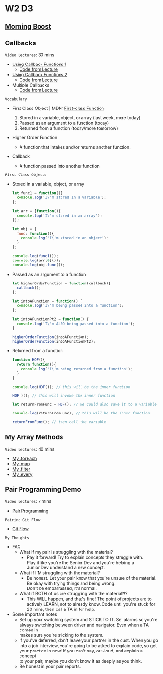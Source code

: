 # W2 D3

## [Morning Boost]

## Callbacks

`Video Lectures`: 30 mins

- [Using Callback Functions 1]
  - [Code from Lecture](./snippets/using_callback_functions_demo1.js)
- [Using Callback Functions 2]
  - [Code from Lecture](./snippets/using_callback_functions_demo2.js)
- [Multiple Callbacks]
  - [Code from Lecture](./snippets/multiple_callbacks_demo.js)

`Vocabulary`

- First Class Object | MDN: [First-class Function]

  1. Stored in a variable, object, or array (last week, more today)
  2. Passed as an argument to a function (today)
  3. Returned from a function (today/more tomorrow)

- Higher Order Function
  - A function that intakes and/or returns another function.

- Callback
  - A function passed into another function

`First Class Objects`

- Stored in a variable, object, or array

  ```js
  let func1 = function(){
    console.log('I\'m stored in a variable');
  };

  let arr = [function(){
    console.log('I\'m stored in an array');
  }];

  let obj = {
    func: function(){
      console.log('I\'m stored in an object');
    }
  };

  console.log(func1());
  console.log(arr[0]());
  console.log(obj.func());
  ```

- Passed as an argument to a function

  ```js
  let higherOrderFunction = function(callback){
    callback();
  };

  let intoAFunction = function() {
    console.log('I\'m being passed into a function');
  };

  let intoAFunctionPt2 = function() {
    console.log('I\'m ALSO being passed into a function');
  }

  higherOrderFunction(intoAFunction);
  higherOrderFunction(intoAFunctionPt2);
  ```

- Returned from a function

  ```js
  function HOF(){
    return function(){
      console.log('I\'m being returned from a function');
    }
  }

  console.log(HOF()); // this will be the inner function

  HOF()(); // this will invoke the inner function

  let returnFromFunc = HOF(); // we could also save it to a variable

  console.log(returnFromFunc); // this will be the inner function

  returnFromFunc(); // then call the variable
  ```

## My Array Methods

`Video Lectures`: 40 mins

- [My .forEach]
- [My .map]
- [My .filter]
- [My .every]

## Pair Programming Demo

`Video Lectures`: 7 mins

- [Pair Programming]

`Pairing Git Flow`

- [Git Flow]

`My Thoughts`

- FAQ
  - What if my pair is struggling with the material?
    - Pay it forward! Try to explain concepts they struggle with.\
      Play it like you're the Senior Dev and you're helping a\
      Junior Dev understand a new concept.
  - What if I'M struggling with the material?
    - Be honest. Let your pair know that you're unsure of the material.\
      Be okay with trying things and being wrong.\
      Don't be embarrassed, it's normal.
  - What if BOTH of us are struggling with the material?!?
    - This WILL happen, and that's fine! The point of projects are to\
      actively LEARN, not to already know. Code until you're stuck for\
      20 mins, then call a TA in for help.
- Some important notes
  - Set up your switching system and STICK TO IT. Set alarms so you're\
    always switching between driver and navigator. Even when a TA comes in\
    makes sure you're sticking to the system.
  - If you've deferred, don't leave your partner in the dust. When you go\
    into a job interview, you're going to be asked to explain code, so get\
    your practice in now! If you can't say, out-loud, and explain a concept\
    to your pair, maybe you don't know it as deeply as you think.
  - Be honest in your pair reports.

<!-- Links per cohort -->
[Morning Boost]: https://open.appacademy.io/learn/js-py---feb-2021-cohort-1-online/week-2-feb-2021-cohort-1-online/wednesday-morning-boost
[Using Callback Functions 1]: https://open.appacademy.io/learn/js-py---feb-2021-cohort-1-online/week-2-feb-2021-cohort-1-online/using-callback-functions-demo-1
[Using Callback Functions 2]: https://open.appacademy.io/learn/js-py---feb-2021-cohort-1-online/week-2-feb-2021-cohort-1-online/using-callback-functions-demo-1
[Multiple Callbacks]: https://open.appacademy.io/learn/js-py---feb-2021-cohort-1-online/week-2-feb-2021-cohort-1-online/using-callback-functions-demo-1
[My .forEach]: https://open.appacademy.io/learn/js-py---feb-2021-cohort-1-online/week-2-feb-2021-cohort-1-online/my-for-each-demo
[My .map]: https://open.appacademy.io/learn/js-py---feb-2021-cohort-1-online/week-2-feb-2021-cohort-1-online/my-map-demo
[My .filter]: https://open.appacademy.io/learn/js-py---feb-2021-cohort-1-online/week-2-feb-2021-cohort-1-online/my-filter-demo
[My .every]: https://open.appacademy.io/learn/js-py---feb-2021-cohort-1-online/week-2-feb-2021-cohort-1-online/my-every-demo
[Pair Programming]: https://open.appacademy.io/learn/js-py---feb-2021-cohort-1-online/week-2-feb-2021-cohort-1-online/my-every-demo

<!-- Constant Links -->
[First-class Function]: https://developer.mozilla.org/en-US/docs/Glossary/First-class_Function
[myForEach]: ./snippets/myForEach.js
[myMap]: ./snippets/myMap.js
[myFilter]: ./snippets/myFilter.js
[myEvery]: ./snippets/myEvery.js
[Git Flow]: https://github.com/appacademy/Module-1-Resources/blob/main/week-2_additional_resources/gitFlow.md
